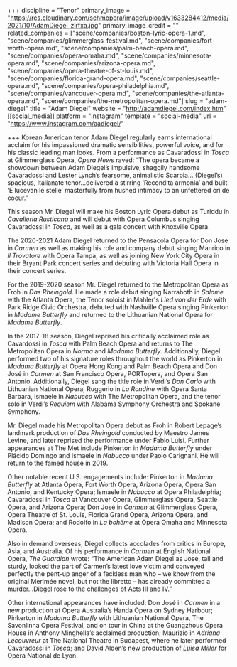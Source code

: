 +++
discipline = "Tenor"
primary_image = "https://res.cloudinary.com/schmopera/image/upload/v1633284412/media/2021/10/AdamDiegel_zlrfxa.jpg"
primary_image_credit = ""
related_companies = ["scene/companies/boston-lyric-opera-1.md", "scene/companies/glimmerglass-festival.md", "scene/companies/fort-worth-opera.md", "scene/companies/palm-beach-opera.md", "scene/companies/opera-omaha.md", "scene/companies/minnesota-opera.md", "scene/companies/arizona-opera.md", "scene/companies/opera-theatre-of-st-louis.md", "scene/companies/florida-grand-opera.md", "scene/companies/seattle-opera.md", "scene/companies/opera-philadelphia.md", "scene/companies/vancouver-opera.md", "scene/companies/the-atlanta-opera.md", "scene/companies/the-metropolitan-opera.md"]
slug = "adam-diegel"
title = "Adam Diegel"
website = "http://adamdiegel.com/index.htm"
[[social_media]]
platform = "Instagram"
template = "social-media"
url = "https://www.instagram.com/aadiegel/"

+++
Korean American tenor Adam Diegel regularly earns international acclaim for his impassioned dramatic sensibilities, powerful voice, and for his classic leading man looks. From a performance as Cavaradossi in _Tosca_ at Glimmerglass Opera, _Opera News_ raved: “The opera became a showdown between Adam Diegel’s impulsive, shaggily handsome Cavaradossi and Lester Lynch’s fearsome, animalistic Scarpia… (Diegel’s) spacious, Italianate tenor…delivered a stirring ‘Recondita armonia’ and built ‘E lucevan le stelle’ masterfully from hushed intimacy to an unfettered cri de coeur.”

This season Mr. Diegel will make his Boston Lyric Opera debut as Turiddu in _Cavalleria Rusticana_ and will debut with Opera Columbus singing Cavaradossi in _Tosca_, as well as a gala concert with Knoxville Opera.

The 2020-2021 Adam Diegel returned to the Pensacola Opera for Don Jose in _Carmen_ as well as making his role and company debut singing Manrico in _Il Trovatore_ with Opera Tampa, as well as joining New York City Opera in their Bryant Park concert series and debuting with Victoria Hall Opera in their concert series.

For the 2019-2020 season Mr. Diegel returned to the Metropolitan Opera as Froh in _Das Rheingold_. He made a role debut singing Narraboth in _Salome_ with the Atlanta Opera, the Tenor soloist in Mahler's _Lied von der Erde_ with Park Ridge Civic Orchestra, debuted with Nashville Opera singing Pinkerton in _Madame Butterfly_ and returned to the Lithuanian National Opera for _Madame Butterfly_.

In the 2017-18 season, Diegel reprised his critically acclaimed role as Cavardossi in _Tosca_ with Palm Beach Opera and returns to The Metropolitan Opera in _Norma_ and _Madama Butterfly_. Additionally, Diegel performed two of his signature roles throughout the world as Pinkerton in _Madama Butterfly_ at Opera Hong Kong and Palm Beach Opera and Don José in _Carmen_ at San Francisco Opera, PORTopera, and Opera San Antonio. Additionally, Diegel sang the title role in Verdi’s _Don Carlo_ with Lithuanian National Opera, Ruggerio in _La Rondine_ with Opera Santa Barbara, Ismaele in _Nabucco_ with The Metropolitan Opera, and the tenor solo in Verdi’s _Requiem_ with Alabama Symphony Orchestra and Spokane Symphony.

Mr. Diegel made his Metropolitan Opera debut as Froh in Robert Lepage’s landmark production of _Das Rheingold_ conducted by Maestro James Levine, and later reprised the performance under Fabio Luisi. Further appearances at The Met include Pinkerton in _Madama Butterfly_ under Plácido Domingo and Ismaele in _Nabucco_ under Paolo Carignani. He will return to the famed house in 2019.

Other notable recent U.S. engagements include: Pinkerton in _Madama Butterfly_ at Atlanta Opera, Fort Worth Opera, Arizona Opera, Opera San Antonio, and Kentucky Opera; Ismaele in _Nabucco_ at Opera Philadelphia; Cavaradossi in _Tosca_ at Vancouver Opera, Glimmerglass Opera, Seattle Opera, and Arizona Opera; Don José in _Carmen_ at Glimmerglass Opera, Opera Theatre of St. Louis, Florida Grand Opera, Arizona Opera, and Madison Opera; and Rodolfo in _La bohème_ at Opera Omaha and Minnesota Opera.

Also in demand overseas, Diegel collects accolades from critics in Europe, Asia, and Australia. Of his performance in _Carmen_ at English National Opera, _The Guardian_ wrote: “The American Adam Diegel as José, tall and sturdy, looked the part of Carmen’s latest love victim and conveyed perfectly the pent-up anger of a feckless man who – we know from the original Merimée novel, but not the libretto – has already committed a murder…Diegel rose to the challenges of Acts III and IV.”

Other international appearances have included: Don José in _Carmen_ in a new production at Opera Australia’s Handa Opera on Sydney Harbour; Pinkerton in _Madama Butterfly_ with Lithuanian National Opera, The Savonlinna Opera Festival, and on tour in China at the Guangzhous Opera House in Anthony Minghella’s acclaimed production; Maurizio in _Adriana Lecouvreur_ at The National Theatre in Budapest, where he later performed Cavaradossi in _Tosca_; and David Alden’s new production of _Luisa Miller_ for Opéra National de Lyon.